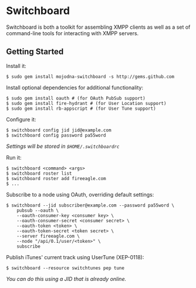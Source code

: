 # Switchboard 

Switchboard is both a toolkit for assembling XMPP clients as well as a set of
command-line tools for interacting with XMPP servers.

## Getting Started

Install it:

    $ sudo gem install mojodna-switchboard -s http://gems.github.com

Install optional dependencies for additional functionality:

    $ sudo gem install oauth # (for OAuth PubSub support)
    $ sudo gem install fire-hydrant # (for User Location support)
    $ sudo gem install rb-appscript # (for User Tune support)

Configure it:

    $ switchboard config jid jid@example.com
    $ switchboard config password pa55word

_Settings will be stored in `$HOME/.switchboardrc`_

Run it:

    $ switchboard <command> <args>
    $ switchboard roster list
    $ switchboard roster add fireeagle.com
    $ ...

Subscribe to a node using OAuth, overriding default settings:

    $ switchboard --jid subscriber@example.com --password pa55word \
        pubsub --oauth \
        --oauth-consumer-key <consumer key> \
        --oauth-consumer-secret <consumer secret> \
        --oauth-token <token> \
        --oauth-token-secret <token secret> \
        --server fireeagle.com \
        --node "/api/0.1/user/<token>" \
        subscribe

Publish iTunes' current track using UserTune (XEP-0118):

    $ switchboard --resource switchtunes pep tune

_You can do this using a JID that is already online._
